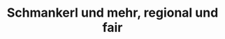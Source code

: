 ---
title: "Schmankerl und mehr, regional und fair"
url: /heidenreichstein/schmankerl-und-mehr-regional-und-fair/
shop: Supermarkt
---